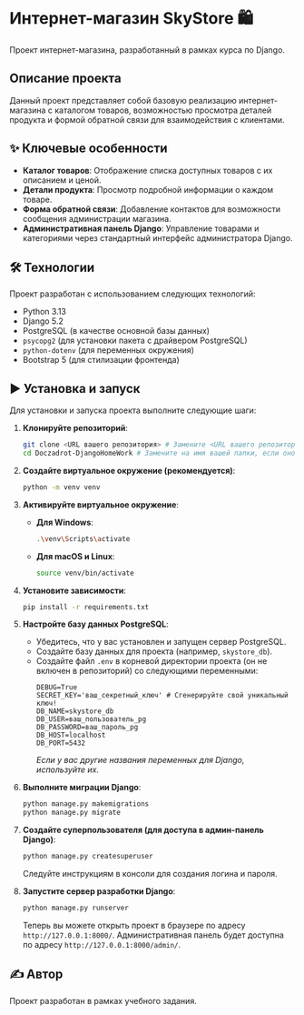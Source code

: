 # Интернет-магазин SkyStore 🛍️

Проект интернет-магазина, разработанный в рамках курса по Django.

## Описание проекта
Данный проект представляет собой базовую реализацию интернет-магазина с каталогом товаров, возможностью просмотра деталей продукта и формой обратной связи для взаимодействия с клиентами.

## ✨ Ключевые особенности
-   **Каталог товаров**: Отображение списка доступных товаров с их описанием и ценой.
-   **Детали продукта**: Просмотр подробной информации о каждом товаре.
-   **Форма обратной связи**: Добавление контактов для возможности сообщения администрации магазина.
-   **Административная панель Django**: Управление товарами и категориями через стандартный интерфейс администратора Django.

## 🛠️ Технологии
Проект разработан с использованием следующих технологий:
-   Python 3.13
-   Django 5.2
-   PostgreSQL (в качестве основной базы данных)
-   `psycopg2` (для установки пакета с драйвером PostgreSQL)
-   `python-dotenv` (для переменных окружения)
-   Bootstrap 5 (для стилизации фронтенда)

## ▶️ Установка и запуск

Для установки и запуска проекта выполните следующие шаги:

1.  **Клонируйте репозиторий**:
    ```bash
    git clone <URL вашего репозитория> # Замените <URL вашего репозитория> на фактический URL вашего репозитория на GitHub
    cd Doczadrot-DjangoHomeWork # Замените на имя вашей папки, если оно другое
    ```

2.  **Создайте виртуальное окружение (рекомендуется)**:
    ```bash
    python -m venv venv
    ```

3.  **Активируйте виртуальное окружение**:
    * **Для Windows**:
        ```bash
        .\venv\Scripts\activate
        ```
    * **Для macOS и Linux**:
        ```bash
        source venv/bin/activate
        ```

4.  **Установите зависимости**:
    ```bash
    pip install -r requirements.txt
    ```

5.  **Настройте базу данных PostgreSQL**:
    * Убедитесь, что у вас установлен и запущен сервер PostgreSQL.
    * Создайте базу данных для проекта (например, `skystore_db`).
    * Создайте файл `.env` в корневой директории проекта (он не включен в репозиторий) со следующими переменными:
        ```dotenv
        DEBUG=True
        SECRET_KEY='ваш_секретный_ключ' # Сгенерируйте свой уникальный ключ!
        DB_NAME=skystore_db
        DB_USER=ваш_пользователь_pg
        DB_PASSWORD=ваш_пароль_pg
        DB_HOST=localhost
        DB_PORT=5432
        ```
        *Если у вас другие названия переменных для Django, используйте их.*

6.  **Выполните миграции Django**:
    ```bash
    python manage.py makemigrations
    python manage.py migrate
    ```

7.  **Создайте суперпользователя (для доступа в админ-панель Django)**:
    ```bash
    python manage.py createsuperuser
    ```
    Следуйте инструкциям в консоли для создания логина и пароля.

8.  **Запустите сервер разработки Django**:
    ```bash
    python manage.py runserver
    ```
    Теперь вы можете открыть проект в браузере по адресу `http://127.0.0.1:8000/`. Административная панель будет доступна по адресу `http://127.0.0.1:8000/admin/`.

## ✍️ Автор
Проект разработан в рамках учебного задания.
